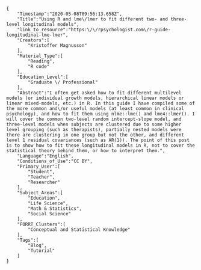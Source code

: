 
    {
        "Timestamp":"2020-05-08T09:56:13.658Z",
        "Title":"Using R and lme\/lmer to fit different two- and three- level longitudinal models",
        "link_to_resource":"https:\/\/rpsychologist.com\/r-guide-longitudinal-lme-lmer",
        "Creators":[
            "Kristoffer Magnusson"
        ],
        "Material_Type":[
            "Reading",
            "R code"
        ],
        "Education_Level":[
            "Graduate \/ Professional"
        ],
        "Abstract":"I often get asked how to fit different multilevel models (or individual growth models, hierarchical linear models or linear mixed-models, etc.) in R. In this guide I have compiled some of the more common and\/or useful models (at least common in clinical psychology), and how to fit them using nlme::lme() and lme4::lmer(). I will cover the common two-level random intercept-slope model, and three-level models when subjects are clustered due to some higher level grouping (such as therapists), partially nested models were there are clustering in one group but not the other, and different level 1 residual covariances (such as AR(1)). The point of this post is to show how to fit these longitudinal models in R, not to cover the statistical theory behind them, or how to interpret them.",
        "Language":"English",
        "Conditions_of_Use":"CC BY",
        "Primary_User":[
            "Student",
            "Teacher",
            "Researcher"
        ],
        "Subject_Areas":[
            "Education",
            "Life Science",
            "Math & Statistics",
            "Social Science"
        ],
        "FORRT_Clusters":[
            "Conceptual and Statistical Knowledge"
        ],
        "Tags":[
            "Blog",
            "Tutorial"
        ]
    }
